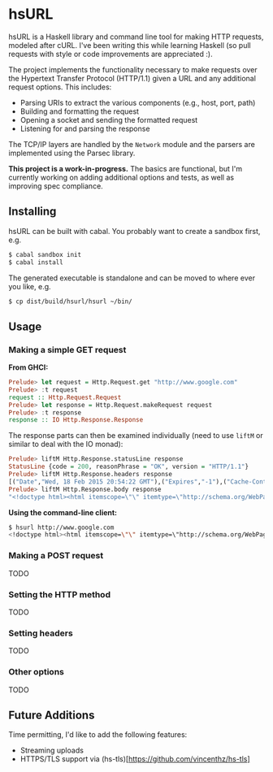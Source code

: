 hsURL
=====

hsURL is a Haskell library and command line tool for making HTTP requests,
modeled after cURL. I've been writing this while learning Haskell (so pull
requests with style or code improvements are appreciated :).

The project implements the functionality necessary to make requests over the
Hypertext Transfer Protocol (HTTP/1.1) given a URL and any additional request
options. This includes:

* Parsing URIs to extract the various components (e.g., host, port, path)
* Building and formatting the request
* Opening a socket and sending the formatted request
* Listening for and parsing the response

The TCP/IP layers are handled by the `Network` module and the parsers are
implemented using the Parsec library.

**This project is a work-in-progress.** The basics are functional, but I'm
currently working on adding additional options and tests, as well as improving
spec compliance.


Installing
----------

hsURL can be built with cabal. You probably want to create a sandbox first, e.g.

```bash
$ cabal sandbox init
$ cabal install
```

The generated executable is standalone and can be moved to where ever you like, e.g.

```bash
$ cp dist/build/hsurl/hsurl ~/bin/
```

Usage
-----

### Making a simple GET request

**From GHCI:**

```haskell
Prelude> let request = Http.Request.get "http://www.google.com"
Prelude> :t request
request :: Http.Request.Request
Prelude> let response = Http.Request.makeRequest request
Prelude> :t response
response :: IO Http.Response.Response
```

The response parts can then be examined individually 
(need to use `liftM` or similar to deal with the IO monad):

```haskell
Prelude> liftM Http.Response.statusLine response
StatusLine {code = 200, reasonPhrase = "OK", version = "HTTP/1.1"}
Prelude> liftM Http.Response.headers response
[("Date","Wed, 18 Feb 2015 20:54:22 GMT"),("Expires","-1"),("Cache-Control","private, max-age=0"),...]
Prelude> liftM Http.Response.body response
"<!doctype html><html itemscope=\"\" itemtype=\"http://schema.org/WebPage\" lang=\"en\"><head><meta..."
```

**Using the command-line client:**

```bash
$ hsurl http://www.google.com
<!doctype html><html itemscope=\"\" itemtype=\"http://schema.org/WebPage\" lang=\"en\"><head><meta...
```

### Making a POST request

TODO

### Setting the HTTP method

TODO

### Setting headers

TODO

### Other options

TODO


Future Additions
----------------

Time permitting, I'd like to add the following features:

* Streaming uploads 
* HTTPS/TLS support via (hs-tls)[https://github.com/vincenthz/hs-tls]

